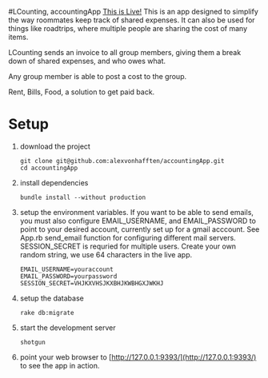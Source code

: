 #LCounting, accountingApp
[This is Live!](http://accounting-app.herokuapp.com/)
This is an app designed to simplify the way roommates keep track of shared expenses. It can also be used for things like roadtrips, where multiple people are sharing the cost of many items.

LCounting sends an invoice to all group members, giving them a break down of shared expenses, and who owes what.

Any group member is able to post a cost to the group.

Rent, Bills, Food, a solution to get paid back.

# Setup
1. download the project
    ```
    git clone git@github.com:alexvonhafften/accountingApp.git
    cd accountingApp
    ```

2. install dependencies
    ```
    bundle install --without production
    ```

3. setup the environment variables. If you want to be able to send emails, you must also configure EMAIL_USERNAME, and EMAIL_PASSWORD to point to your desired account, currently set up for a gmail acccount. See App.rb send_email function for configuring different mail servers.
	SESSION_SECRET is requried for multiple users. Create your own random string, we use 64 characters in the live app.
    ```
    EMAIL_USERNAME=youraccount
    EMAIL_PASSWORD=yourpassword
    SESSION_SECRET=VHJKXVHSJKXBHJKWBHGXJWKHJ
    ```

4. setup the database
    ```
    rake db:migrate
    ```

5. start the development server
    ```
    shotgun
    ```
6. point your web browser to [http://127.0.0.1:9393/](http://127.0.0.1:9393/) to see the app in action.
